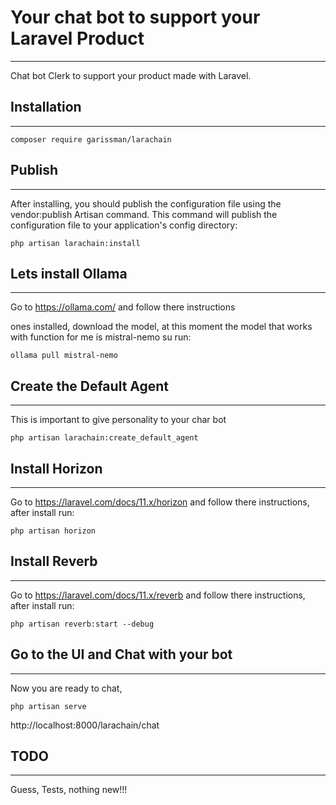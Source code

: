 # Your chat bot to support your Laravel Product
----
Chat bot Clerk to support your product made with Laravel.

## Installation
----
`composer require garissman/larachain`

## Publish
----
After installing, you should publish the configuration file using the vendor:publish Artisan command. This
command will publish the configuration file to your application's config directory:

`php artisan larachain:install`

## Lets install Ollama
----
Go to https://ollama.com/ and follow there instructions

ones installed, download the model, at this moment the model that works with function for me is mistral-nemo su run:

`ollama pull mistral-nemo`

## Create the Default Agent
----
This is important to give personality to your char bot

`php artisan larachain:create_default_agent`

## Install Horizon
----
Go to https://laravel.com/docs/11.x/horizon and follow there instructions, after install run:

`php artisan horizon`

## Install Reverb
----
Go to https://laravel.com/docs/11.x/reverb and follow there instructions, after install run:

`php artisan reverb:start --debug`


## Go to the UI and Chat with your bot
----
Now you are ready to chat,

`php artisan serve`

http://localhost:8000/larachain/chat


## TODO 
---
Guess, Tests, nothing new!!! 



